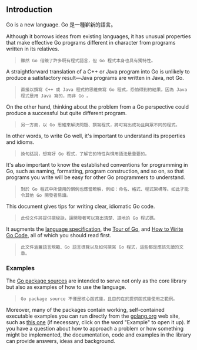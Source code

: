 Introduction
------------

Go is a new language.
Go 是一種嶄新的語言。

Although it borrows ideas from existing languages,
it has unusual properties that make effective Go programs different in
character from programs written in its relatives.
>`雖然 Go 借鏡了許多既有程式語言，但 Go 程式本身也具有獨特性。`

A straightforward
translation of a C++ or Java program into Go is unlikely to produce a
satisfactory result—Java programs are written in Java, not Go.
>`直接以撰寫 C++ 或 Java 程式的思維來寫 Go 程式，恐怕得到的結果。因為 Java 程式是用 Java 寫的，而非 Go 。`

On the
other hand, thinking about the problem from a Go perspective could
produce a successful but quite different program.
>`另一方面，以 Go 思維來解決問題、撰寫程式，將可寫出成功且與眾不同的程式。`

In other words, to
write Go well, it's important to understand its properties and idioms.
>`換句話說，想寫好 Go 程式，了解它的特性與慣用語法是重要的。`

It's also important to know the established conventions for programming in Go,
such as naming, formatting, program construction, and so on, so that programs
you write will be easy for other Go programmers to understand.
>`對於 Go 程式中所使用的慣例也應當瞭解，例如：命名、格式、程式架構等。如此才能令其他 Go 開發者易讀。`

This document gives tips for writing clear, idiomatic Go code.
>`此份文件將提供撰秘訣，讓開發者可以寫出清楚、道地的 Go 程式碼。`

It augments the [language specification](/ref/spec), the [Tour of
Go](//tour.golang.org/), and [How to Write Go Code](/doc/code.html), all
of which you should read first.
>`此文件涵蓋語言規範、Go 語言導覽以及如何撰寫 Go 程式，這些都是應該先讀的文章。`

### Examples

The [Go package sources](/src/) are intended to serve not only as the
core library but also as examples of how to use the language.
>`Go package source 不僅是核心函式庫，且目的在於提供函式庫使用之範例。`

Moreover,
many of the packages contain working, self-contained executable examples
you can run directly from the [golang.org](//golang.org) web site, such
as [this one](//golang.org/pkg/strings/#example_Map) (if necessary,
click on the word "Example" to open it up). If you have a question about
how to approach a problem or how something might be implemented, the
documentation, code and examples in the library can provide answers,
ideas and background.
